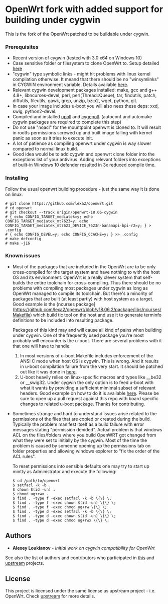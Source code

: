 # OpenWrt fork with added support for building under cygwin

This is the fork of the OpenWrt patched to be buildable under cygwin.

### Prerequisites

* Recent version of cygwin (tested with 3.0 x64 on Windows 10)
* Case sensitive folder or filesystem to clone OpenWrt to.
  Setup detailed [here](https://cygwin.com/cygwin-ug-net/using-specialnames.html#pathnames-casesensitive)
* "cygwin" type symbolic links - might hit problems with linux kernel compilation otherwise.
  It meand that there should be no "winsymlinks" in CYGWIN environment variable.
  Details available [here](https://cygwin.com/cygwin-ug-net/using-cygwinenv.html).
* Relevant cygwin development packages installed: make, gcc and g++ 4.8+, libncurses-devel,
  perl, perl(Thread::Queue), tar, findutils, patch, diffutils, fileutils, gawk, grep, unzip,
  bzip2, wget, python, git.
* In case your image includes u-boot you will also nees these deps: xxd, swig, python2-devel.
* Compiled and installed [upoll](https://github.com/lexa2/upoll) and [cygepoll](https://github.com/lexa2/cygepoll).
  (autoconf and automake cygwin packages are required to complete this step)
* Do not use "noacl" for the mountpoint openwrt is cloned to. It will result in rootfs permissions screwed up
  and built image falling with kernel panic as soon as it tries to execute init.
* A lot of patience as compiling openwrt under cygwin is way slower compared to normal linux build.
* Good idea would be to add cygwin and openwrt clone folder into the exceptions list of your antivirus.
  Adding relevant folders into exceptions of built-in Windows 10 defender resulted in 3x reduced compile time.

### Installing

Follow the usual openwrt building procedure - just the same way it is done on linux:
```
# git clone https://github.com/lexa2/openwrt.git
# cd openwrt
# git checkout --track origin/openwrt-18.06-cygwin
# { echo CONFIG_TARGET_mediatek=y; echo CONFIG_TARGET_mediatek_mt7623=y; echo CONFIG_TARGET_mediatek_mt7623_DEVICE_7623n-bananapi-bpi-r2=y; } > .config
# { echo CONFIG_DEVEL=y; echo CONFIG_CCACHE=y; } >> .config
# make defconfig
# make -j16
```

### Known issues

* Most of the packages that are included in the OpenWrt are to be only cross-compiled for the target system and have
  nothing to with the host OS and its environment. OpenWrt is a really clever system that self-builds the entire
  toolchain for cross-compiling. Thus there should be no problems with compiling most packages under cygwin as long 
  as OpenWrt managed to compile its toolchain. But there's a minority of packages that are built (at least partly) 
  with host system as a target. Good example is the {ncurses package](https://github.com/lexa2/openwrt/blob/v18.06.2/package/libs/ncurses/Makefile) 
  which build tic tool on the host and use it to generate terminfo definitions to be included into resulting package. 
  
  Packages of this kind may and will cause all kind of pains when building under cygwin. One of the frequently used 
  package you're most probably will encounter is the u-boot. There are several problems with it that one will have to 
  handle:
  1. In most versions of u-boot Makefile includes enforcement of the ANSI C mode when host OS is cygwin. 
     This is wrong. And it results in u-boot compilation failure from the very start.
	 It should be patched out like it was done in [here](https://github.com/lexa2/openwrt/blob/0145afd394214b1562382518a3f3970c5ecd3628/package/boot/uboot-mediatek/patches/0900-fix-hostcflags-under-cygwin.patch).
  2. U-boot heavily relies on linux-specific macros and types like __be32 or __swig32. Under cygwin the only
     option is to feed u-boot with what it wants by providing a sufficient mimimal subset of relevant headers.
	 Good example on how to do it is available [here](https://github.com/lexa2/openwrt/commit/0145afd394214b1562382518a3f3970c5ecd3628#diff-3897d3a104290123d4d1b617665f498c).
	 Please be sure to open up a pull request against this repo with board specific changes to related u-boot package.
	 Thanks for contributing.
* Sometimes strange and hard to understand issues arise related to the permissions of the files that are copied or 
  created during the build. Typically the problem manifest itself as a build failure with error messages stating
  "permission denided". Actual problem is that windows ACL on the files/folders where you build OpenWRT got changed
  from what they were set to initially by the cygwin. Most of the time the problem is caused by someone opening up
  the permissions tab on folder properties and allowing windows explorer to "fix the order of the ACL rules".  
  
  To reset permissions into sensible defaults one may try to start up mintty as Administrator and execute the following:
  ```
  $ cd /path/to/openwrt
  $ setfacl -k -b .
  $ chown $(id -un) .
  $ chmod ug+rwx .
  $ find . -type f -exec setfacl -k -b \{\} \;
  $ find . -type f -exec chown $(id -un) \{\} \;
  $ find . -type f -exec chmod ug+rw \{\} \;
  $ find . -type d -exec setfacl -k -b \{\} \;
  $ find . -type d -exec chown $(id -un) \{\} \;
  $ find . -type d -exec chmod ug+rwx \{\} \;
  ```

## Authors

* **Alexey Loukianov** - *Initial work on cygwin compatibility for OpenWrt*

See also the list of authors and contributors who participated in [this](https://github.com/lexa2/openwrt/contributors) and [upstream](https://github.com/openwrt/openwrt/contributors) projects.

## License

This project is licensed under the same license as upstream project - i.e. OpenWrt.
Check [upstream](https://github.com/openwrt/openwrt) for more details.
